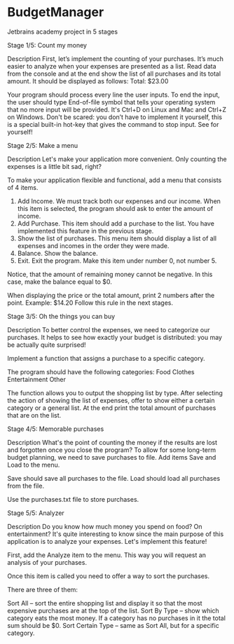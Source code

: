 # BudgetManager
Jetbrains academy project in 5 stages

Stage 1/5: Count my money

Description
First, let’s implement the counting of your purchases. It’s much easier to analyze when your expenses are presented as a list. Read data from the console and at the end show the list of all purchases and its total amount.
It should be displayed as follows: Total: $23.00

Your program should process every line the user inputs. To end the input, the user should type End-of-file symbol that tells your operating system that no more input will be provided. It's Ctrl+D on Linux and Mac and Ctrl+Z on Windows. Don't be scared: you don’t have to implement it yourself, this is a special built-in hot-key that gives the command to stop input. See for yourself!

Stage 2/5: Make a menu

Description
Let's make your application more convenient. Only counting the expenses is a little bit sad, right?

To make your application flexible and functional, add a menu that consists of 4 items.

1. Add Income. We must track both our expenses and our income. When this item is selected, the program should ask to enter the amount of income.
2. Add Purchase. This item should add a purchase to the list. You have implemented this feature in the previous stage.
3. Show the list of purchases. This menu item should display a list of all expenses and incomes in the order they were made.
4. Balance. Show the balance.
5. Exit. Exit the program. Make this item under number 0, not number 5.

Notice, that the amount of remaining money cannot be negative. In this case, make the balance equal to $0.

When displaying the price or the total amount, print 2 numbers after the point.
Example: $14.20
Follow this rule in the next stages.

Stage 3/5: Oh the things you can buy

Description
To better control the expenses, we need to categorize our purchases. It helps to see how exactly your budget is distributed: you may be actually quite surprised!

Implement a function that assigns a purchase to a specific category.

The program should have the following categories:
Food
Clothes
Entertainment
Other

The function allows you to output the shopping list by type. After selecting the action of showing the list of expenses, offer to show either a certain category or a general list. At the end print the total amount of purchases that are on the list.

Stage 4/5: Memorable purchases

Description
What's the point of counting the money if the results are lost and forgotten once you close the program? To allow for some long-term budget planning, we need to save purchases to file. Add items Save and Load to the menu.

Save should save all purchases to the file.
Load should load all purchases from the file.

Use the purchases.txt file to store purchases.

Stage 5/5: Analyzer

Description
Do you know how much money you spend on food? On entertainment? It's quite interesting to know since the main purpose of this application is to analyze your expenses. Let's implement this feature!

First, add the Analyze item to the menu. This way you will request an analysis of your purchases.

Once this item is called you need to offer a way to sort the purchases.

There are three of them:

Sort All – sort the entire shopping list and display it so that the most expensive purchases are at the top of the list.
Sort By Type – show which category eats the most money. If a category has no purchases in it the total sum should be $0.
Sort Certain Type – same as Sort All, but for a specific category.

